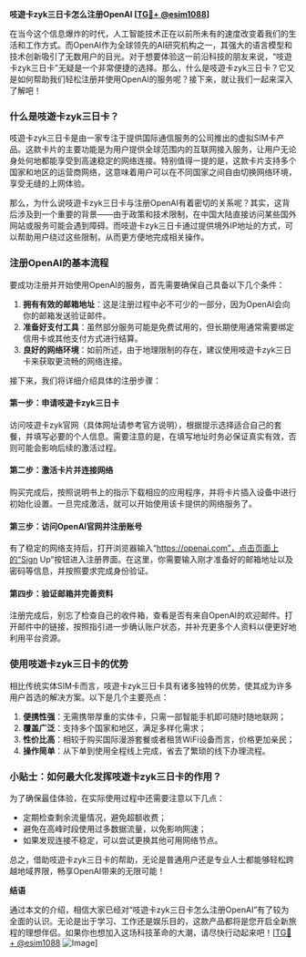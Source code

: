**吱遊卡zyk三日卡怎么注册OpenAI [[TG💪+ @esim1088](https://t.me/s/esim1088)]**

在当今这个信息爆炸的时代，人工智能技术正在以前所未有的速度改变着我们的生活和工作方式。而OpenAI作为全球领先的AI研究机构之一，其强大的语言模型和技术创新吸引了无数用户的目光。对于想要体验这一前沿科技的朋友来说，“吱遊卡zyk三日卡”无疑是一个非常便捷的选择。那么，什么是吱遊卡zyk三日卡？它又是如何帮助我们轻松注册并使用OpenAI的服务呢？接下来，就让我们一起来深入了解吧！

### 什么是吱遊卡zyk三日卡？

吱遊卡zyk三日卡是由一家专注于提供国际通信服务的公司推出的虚拟SIM卡产品。这款卡片的主要功能是为用户提供全球范围内的互联网接入服务，让用户无论身处何地都能享受到高速稳定的网络连接。特别值得一提的是，这款卡片支持多个国家和地区的运营商网络，这意味着用户可以在不同国家之间自由切换网络环境，享受无缝的上网体验。

那么，为什么说吱遊卡zyk三日卡与注册OpenAI有着密切的关系呢？其实，这背后涉及到一个重要的背景——由于政策和技术限制，在中国大陆直接访问某些国外网站或服务可能会遇到障碍。而吱遊卡zyk三日卡通过提供境外IP地址的方式，可以帮助用户绕过这些限制，从而更方便地完成相关操作。

### 注册OpenAI的基本流程

要成功注册并开始使用OpenAI的服务，首先需要确保自己具备以下几个条件：

1. **拥有有效的邮箱地址**：这是注册过程中必不可少的一部分，因为OpenAI会向你的邮箱发送验证邮件。
2. **准备好支付工具**：虽然部分服务可能是免费试用的，但长期使用通常需要绑定信用卡或其他支付方式进行结算。
3. **良好的网络环境**：如前所述，由于地理限制的存在，建议使用吱遊卡zyk三日卡来获取更流畅的网络连接。

接下来，我们将详细介绍具体的注册步骤：

#### 第一步：申请吱遊卡zyk三日卡

访问吱遊卡zyk官网（具体网址请参考官方说明），根据提示选择适合自己的套餐，并填写必要的个人信息。需要注意的是，在填写地址时务必保证真实有效，否则可能会影响后续的激活过程。

#### 第二步：激活卡片并连接网络

购买完成后，按照说明书上的指示下载相应的应用程序，并将卡片插入设备中进行初始化设置。一旦完成激活，就可以开始使用该卡提供的网络服务了。

#### 第三步：访问OpenAI官网并注册账号

有了稳定的网络支持后，打开浏览器输入“https://openai.com”，点击页面上的“Sign Up”按钮进入注册界面。在这里，你需要输入刚才准备好的邮箱地址以及密码等信息，并按照要求完成身份验证。

#### 第四步：验证邮箱并完善资料

注册完成后，别忘了检查自己的收件箱，查看是否有来自OpenAI的欢迎邮件。打开邮件中的链接，按照指引进一步确认账户状态，并补充更多个人资料以便更好地利用平台资源。

### 使用吱遊卡zyk三日卡的优势

相比传统实体SIM卡而言，吱遊卡zyk三日卡具有诸多独特的优势，使其成为许多用户首选的解决方案。以下是几个主要亮点：

1. **便携性强**：无需携带厚重的实体卡，只需一部智能手机即可随时随地联网；
2. **覆盖广泛**：支持多个国家和地区，满足多样化需求；
3. **性价比高**：相较于购买国际漫游套餐或者租赁WiFi设备而言，价格更加亲民；
4. **操作简单**：从下单到使用全程线上完成，省去了繁琐的线下办理流程。

### 小贴士：如何最大化发挥吱遊卡zyk三日卡的作用？

为了确保最佳体验，在实际使用过程中还需要注意以下几点：

- 定期检查剩余流量情况，避免超额收费；
- 避免在高峰时段使用过多数据流量，以免影响网速；
- 如果发现连接不稳定，可以尝试更换其他可用网络节点。

总之，借助吱遊卡zyk三日卡的帮助，无论是普通用户还是专业人士都能够轻松跨越地域界限，畅享OpenAI带来的无限可能！

**结语**

通过本文的介绍，相信大家已经对“吱遊卡zyk三日卡怎么注册OpenAI”有了较为全面的认识。无论是出于学习、工作还是娱乐目的，这款产品都将是您开启全新旅程的理想伴侣。如果你也想加入这场科技革命的大潮，请尽快行动起来吧！[[TG💪+ @esim1088](https://t.me/s/esim1088) ![Image](https://i.postimg.cc/4NQfJmqS/Snipaste-2025-05-13-00-14-12.png)]